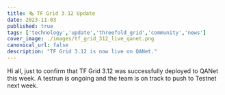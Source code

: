 ```yaml
---
title: 🗞 TF Grid 3.12 Update
date: 2023-11-03
published: true
tags: ['technology','update','threefold_grid','community','news']
cover_image: ./images/tf_grid_312_live_qanet.png
canonical_url: false
description: "TF Grid 3.12 is now live on QANet."
---
```


Hi all, just to confirm that TF Grid 3.12 was successfully deployed to QANet this week. A testrun is ongoing and the team is on track to push to Testnet next week.